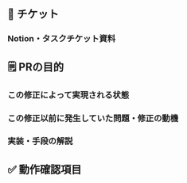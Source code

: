 ## 📝 チケット
### Notion・タスクチケット資料

## 🗒️ PRの目的
### この修正によって実現される状態

### この修正以前に発生していた問題・修正の動機

### 実装・手段の解説

## ✅ 動作確認項目

<!--
レビューフロー詳細は以下を確認する
https://www.notion.so/toridori/6c84ece68ad7452aad037f72dc33c6f0
-->
